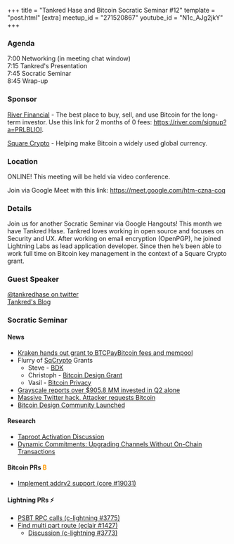 +++
title = "Tankred Hase and Bitcoin Socratic Seminar #12"
template = "post.html"
[extra]
meetup_id = "271520867"
youtube_id = "N1c_AJg2jkY"
+++

### Agenda  

7:00 Networking (in meeting chat window)  
7:15 Tankred's Presentation  
7:45 Socratic Seminar  
8:45 Wrap-up  

### Sponsor  

[River Financial](https://river.com/) - The best place to buy, sell, and use Bitcoin for the long-term investor. Use this link for 2 months of 0 fees: <https://river.com/signup?a=PRLBLIOI>.

[Square Crypto](https://twitter.com/sqcrypto) - Helping make Bitcoin a widely used global currency.

 ### Location  

ONLINE! This meeting will be held via video conference. 

Join via Google Meet with this link: <https://meet.google.com/htm-czna-coq>

### Details  

Join us for another Socratic Seminar via Google Hangouts! This month we have Tankred Hase. Tankred 
loves working in open source and focuses on Security and UX. After working on email encryption 
(OpenPGP), he joined Lightning Labs as lead application developer. Since then he’s been able to work 
full time on Bitcoin key management in the context of a Square Crypto grant.

### Guest Speaker  

[@tankredhase on twitter](https://twitter.com/tankredhase)   
[Tankred's Blog](https://tankredhase.com/)

### Socratic Seminar  

#### News  

   - [Kraken hands out grant to BTCPayBitcoin fees and mempool](https://twitter.com/krakenfx/status/1276144362389254144?s=20)
   - Flurry of [SqCrypto](https://twitter.com/sqcrypto) Grants
     - Steve - [BDK](https://twitter.com/sqcrypto/status/1281269625901256718)
     - Christoph - [Bitcoin Design Grant](https://twitter.com/sqcrypto/status/1278356152036634626)
     - Vasil - [Bitcoin Privacy](https://twitter.com/sqcrypto/status/1277633234227134464)
   - [Grayscale reports over $905.8 MM invested in Q2 alone](https://grayscale.co/insights/grayscale-q2-2020-digital-asset-investment-report/)
   - [Massive Twitter hack. Attacker requests Bitcoin](https://twitter.com/winklevoss/status/1283858480680632321?s=20)
   - [Bitcoin Design Community Launched](https://twitter.com/sqcrypto/status/1275877403743662082)

#### Research  

   - [Taproot Activation Discussion](https://www.reddit.com/r/Bitcoin/comments/hqzp14/technical_the_path_to_taproot_activation)
   - [Dynamic Commitments: Upgrading Channels Without On-Chain Transactions](https://lists.linuxfoundation.org/pipermail/lightning-dev/2020-July/002763.html)

#### Bitcoin PRs <font color="#FF9900">₿</font>  

   - [Implement addrv2 support (core #19031)](https://github.com/bitcoin/bitcoin/pull/19031)

#### Lightning PRs ⚡ 

   - [PSBT RPC calls (c-lightning #3775)](https://github.com/ElementsProject/lightning/pull/3775)
   - [Find multi part route (eclair #1427)](https://github.com/ACINQ/eclair/pull/1427)
      - [Discussion (c-lightning #3773)](https://github.com/ElementsProject/lightning/pull/3773#discussion_r448796405ank)
